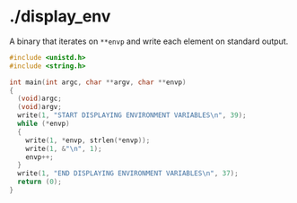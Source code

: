 # ./display_env

A binary that iterates on `**envp` and write each element on standard output.

```c
#include <unistd.h>
#include <string.h>

int main(int argc, char **argv, char **envp)
{
  (void)argc;
  (void)argv;
  write(1, "START DISPLAYING ENVIRONMENT VARIABLES\n", 39);
  while (*envp)
  {
    write(1, *envp, strlen(*envp));
    write(1, &"\n", 1);
    envp++;
  }
  write(1, "END DISPLAYING ENVIRONMENT VARIABLES\n", 37);
  return (0);
}
```
